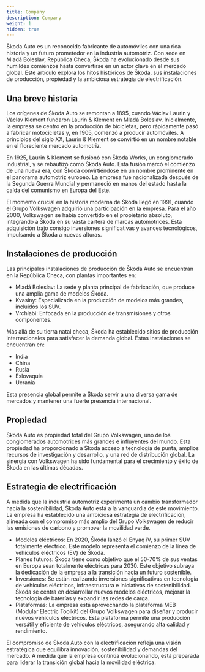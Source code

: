 ```yaml
---
title: Company
description: Company
weight: 1
hidden: true
---
```


Škoda Auto es un reconocido fabricante de automóviles con una rica historia y un futuro prometedor en la industria automotriz. Con sede en Mladá Boleslav, República Checa, Škoda ha evolucionado desde sus humildes comienzos hasta convertirse en un actor clave en el mercado global. Este artículo explora los hitos históricos de Škoda, sus instalaciones de producción, propiedad y la ambiciosa estrategia de electrificación.

## Una breve historia

Los orígenes de Škoda Auto se remontan a 1895, cuando Václav Laurin y Václav Klement fundaron Laurin & Klement en Mladá Boleslav. Inicialmente, la empresa se centró en la producción de bicicletas, pero rápidamente pasó a fabricar motocicletas y, en 1905, comenzó a producir automóviles. A principios del siglo XX, Laurin & Klement se convirtió en un nombre notable en el floreciente mercado automotriz.

En 1925, Laurin & Klement se fusionó con Škoda Works, un conglomerado industrial, y se rebautizó como Škoda Auto. Esta fusión marcó el comienzo de una nueva era, con Škoda convirtiéndose en un nombre prominente en el panorama automotriz europeo. La empresa fue nacionalizada después de la Segunda Guerra Mundial y permaneció en manos del estado hasta la caída del comunismo en Europa del Este.

El momento crucial en la historia moderna de Škoda llegó en 1991, cuando el Grupo Volkswagen adquirió una participación en la empresa. Para el año 2000, Volkswagen se había convertido en el propietario absoluto, integrando a Škoda en su vasta cartera de marcas automotrices. Esta adquisición trajo consigo inversiones significativas y avances tecnológicos, impulsando a Škoda a nuevas alturas.

## Instalaciones de producción

Las principales instalaciones de producción de Škoda Auto se encuentran en la República Checa, con plantas importantes en:

- Mladá Boleslav: La sede y planta principal de fabricación, que produce una amplia gama de modelos Škoda.
- Kvasiny: Especializada en la producción de modelos más grandes, incluidos los SUV.
- Vrchlabí: Enfocada en la producción de transmisiones y otros componentes.

Más allá de su tierra natal checa, Škoda ha establecido sitios de producción internacionales para satisfacer la demanda global. Estas instalaciones se encuentran en:

- India
- China
- Rusia
- Eslovaquia
- Ucrania

Esta presencia global permite a Škoda servir a una diversa gama de mercados y mantener una fuerte presencia internacional.

## Propiedad

Škoda Auto es propiedad total del Grupo Volkswagen, uno de los conglomerados automotrices más grandes e influyentes del mundo. Esta propiedad ha proporcionado a Škoda acceso a tecnología de punta, amplios recursos de investigación y desarrollo, y una red de distribución global. La sinergia con Volkswagen ha sido fundamental para el crecimiento y éxito de Škoda en las últimas décadas.

## Estrategia de electrificación

A medida que la industria automotriz experimenta un cambio transformador hacia la sostenibilidad, Škoda Auto está a la vanguardia de este movimiento. La empresa ha establecido una ambiciosa estrategia de electrificación, alineada con el compromiso más amplio del Grupo Volkswagen de reducir las emisiones de carbono y promover la movilidad verde.

- Modelos eléctricos: En 2020, Škoda lanzó el Enyaq iV, su primer SUV totalmente eléctrico. Este modelo representa el comienzo de la línea de vehículos eléctricos (EV) de Škoda.
- Planes futuros: Škoda tiene como objetivo que el 50-70% de sus ventas en Europa sean totalmente eléctricas para 2030. Este objetivo subraya la dedicación de la empresa a la transición hacia un futuro sostenible.
- Inversiones: Se están realizando inversiones significativas en tecnología de vehículos eléctricos, infraestructura e iniciativas de sostenibilidad. Škoda se centra en desarrollar nuevos modelos eléctricos, mejorar la tecnología de baterías y expandir las redes de carga.
- Plataformas: La empresa está aprovechando la plataforma MEB (Modular Electric Toolkit) del Grupo Volkswagen para diseñar y producir nuevos vehículos eléctricos. Esta plataforma permite una producción versátil y eficiente de vehículos eléctricos, asegurando alta calidad y rendimiento.

El compromiso de Škoda Auto con la electrificación refleja una visión estratégica que equilibra innovación, sostenibilidad y demandas del mercado. A medida que la empresa continúa evolucionando, está preparada para liderar la transición global hacia la movilidad eléctrica.